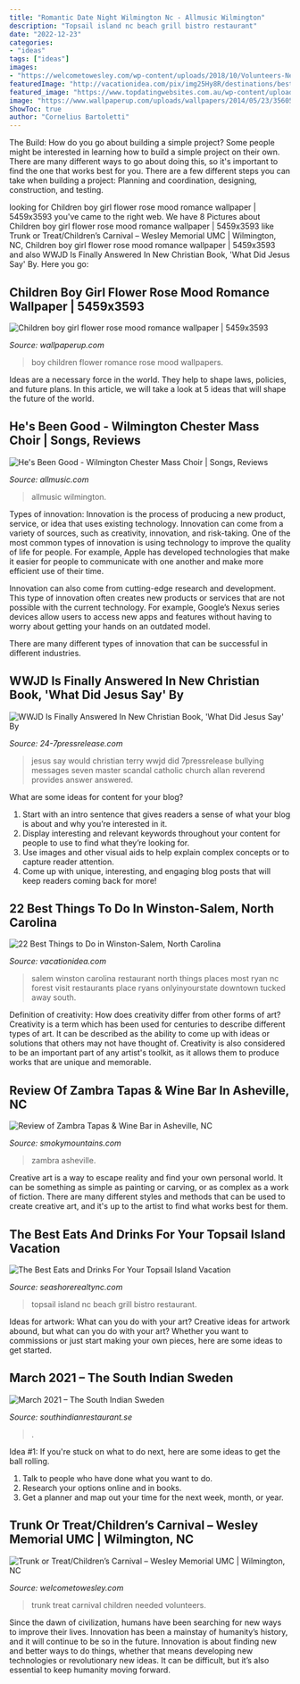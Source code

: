 ```yaml
---
title: "Romantic Date Night Wilmington Nc - Allmusic Wilmington"
description: "Topsail island nc beach grill bistro restaurant"
date: "2022-12-23"
categories:
- "ideas"
tags: ["ideas"]
images:
- "https://welcometowesley.com/wp-content/uploads/2018/10/Volunteers-Needed-1.jpg"
featuredImage: "http://vacationidea.com/pix/img25Hy8R/destinations/best-things-to-do-in-winston-salem-nc_g13_mobi.jpg"
featured_image: "https://www.topdatingwebsites.com.au/wp-content/uploads/2016/06/Why-Online-Dating-Is-HUGE-In-Sydney.jpg"
image: "https://www.wallpaperup.com/uploads/wallpapers/2014/05/23/356050/663bb4def9b1da18f0c6daa6e078ae15-700.jpg"
ShowToc: true
author: "Cornelius Bartoletti"
---
```



The Build: How do you go about building a simple project?
Some people might be interested in learning how to build a simple project on their own. There are many different ways to go about doing this, so it's important to find the one that works best for you. There are a few different steps you can take when building a project: Planning and coordination, designing, construction, and testing.

	

		
looking for Children boy girl flower rose mood romance wallpaper | 5459x3593 you've came to the right web. We have 8 Pictures about Children boy girl flower rose mood romance wallpaper | 5459x3593 like Trunk or Treat/Children’s Carnival – Wesley Memorial UMC | Wilmington, NC, Children boy girl flower rose mood romance wallpaper | 5459x3593 and also WWJD Is Finally Answered In New Christian Book, &#039;What Did Jesus Say&#039; By. Here you go:
		
    
## Children Boy Girl Flower Rose Mood Romance Wallpaper | 5459x3593

<img loading=lazy src="https://www.wallpaperup.com/uploads/wallpapers/2014/05/23/356050/663bb4def9b1da18f0c6daa6e078ae15-700.jpg" onerror="this.onerror=null;this.src='https://tse2.mm.bing.net/th?id=OIP.JXFCh3y_K3Ag0OXxsV3eYAHaE3&amp;pid=15.1';" alt="Children boy girl flower rose mood romance wallpaper | 5459x3593">

_Source: wallpaperup.com_

>boy children flower romance rose mood wallpapers. 

	

Ideas are a necessary force in the world. They help to shape laws, policies, and future plans. In this article, we will take a look at 5 ideas that will shape the future of the world.

    
## He&#039;s Been Good - Wilmington Chester Mass Choir | Songs, Reviews

<img loading=lazy src="https://cps-static.rovicorp.com/3/JPG_1080/MI0002/939/MI0002939447.jpg?partner=allrovi.com" onerror="this.onerror=null;this.src='https://tse2.mm.bing.net/th?id=OIP.Vby4yW2_LlNFn4RVPwejIAHaF1&amp;pid=15.1';" alt="He&#039;s Been Good - Wilmington Chester Mass Choir | Songs, Reviews">

_Source: allmusic.com_

>allmusic wilmington. 

	

Types of innovation:
Innovation is the process of producing a new product, service, or idea that uses existing technology. Innovation can come from a variety of sources, such as creativity, innovation, and risk-taking. 
One of the most common types of innovation is using technology to improve the quality of life for people. For example, Apple has developed technologies that make it easier for people to communicate with one another and make more efficient use of their time. 

Innovation can also come from cutting-edge research and development. This type of innovation often creates new products or services that are not possible with the current technology. For example, Google’s Nexus series devices allow users to access new apps and features without having to worry about getting your hands on an outdated model. 

There are many different types of innovation that can be successful in different industries.

    
## WWJD Is Finally Answered In New Christian Book, &#039;What Did Jesus Say&#039; By

<img loading=lazy src="https://www.24-7pressrelease.com/assets/attachments/046/press_release_distribution_0466358_144753.jpg" onerror="this.onerror=null;this.src='https://tse4.mm.bing.net/th?id=OIP.b9rb4JORHS8IbIL4143qLQHaLG&amp;pid=15.1';" alt="WWJD Is Finally Answered In New Christian Book, &#039;What Did Jesus Say&#039; By">

_Source: 24-7pressrelease.com_

>jesus say would christian terry wwjd did 7pressrelease bullying messages seven master scandal catholic church allan reverend provides answer answered. 

	

What are some ideas for content for your blog?
1. Start with an intro sentence that gives readers a sense of what your blog is about and why you’re interested in it.
2. Display interesting and relevant keywords throughout your content for people to use to find what they’re looking for.
3. Use images and other visual aids to help explain complex concepts or to capture reader attention.
4. Come up with unique, interesting, and engaging blog posts that will keep readers coming back for more!

    
## 22 Best Things To Do In Winston-Salem, North Carolina

<img loading=lazy src="http://vacationidea.com/pix/img25Hy8R/destinations/best-things-to-do-in-winston-salem-nc_g13_mobi.jpg" onerror="this.onerror=null;this.src='https://tse4.mm.bing.net/th?id=OIP.n1t8W6hhlPwUW0BIFcNffQHaE8&amp;pid=15.1';" alt="22 Best Things to Do in Winston-Salem, North Carolina">

_Source: vacationidea.com_

>salem winston carolina restaurant north things places most ryan nc forest visit restaurants place ryans onlyinyourstate downtown tucked away south. 

	

Definition of creativity: How does creativity differ from other forms of art?
Creativity is a term which has been used for centuries to describe different types of art. It can be described as the ability to come up with ideas or solutions that others may not have thought of. Creativity is also considered to be an important part of any artist's toolkit, as it allows them to produce works that are unique and memorable.

    
## Review Of Zambra Tapas &amp; Wine Bar In Asheville, NC

<img loading=lazy src="https://cdn.smokymountains.com/pois/images/Zambra-5a566f282be03.jpg" onerror="this.onerror=null;this.src='https://tse3.mm.bing.net/th?id=OIP.JmCErNNHlbZVwffmEb-ePwHaHa&amp;pid=15.1';" alt="Review of Zambra Tapas &amp; Wine Bar in Asheville, NC">

_Source: smokymountains.com_

>zambra asheville. 

	

Creative art is a way to escape reality and find your own personal world. It can be something as simple as painting or carving, or as complex as a work of fiction. There are many different styles and methods that can be used to create creative art, and it's up to the artist to find what works best for them.

    
## The Best Eats And Drinks For Your Topsail Island Vacation

<img loading=lazy src="https://www.seashorerealtync.com/uploads/sr-bistro-at-topsail-island-Veyhy3.jpg" onerror="this.onerror=null;this.src='https://tse2.mm.bing.net/th?id=OIP.NAkO51vXTII6dWFvbmmmIgHaEI&amp;pid=15.1';" alt="The Best Eats and Drinks For Your Topsail Island Vacation">

_Source: seashorerealtync.com_

>topsail island nc beach grill bistro restaurant. 

	

Ideas for artwork: What can you do with your art?
Creative ideas for artwork abound, but what can you do with your art? Whether you want to commissions or just start making your own pieces, here are some ideas to get started.

    
## March 2021 – The South Indian Sweden

<img loading=lazy src="https://www.topdatingwebsites.com.au/wp-content/uploads/2016/06/Why-Online-Dating-Is-HUGE-In-Sydney.jpg" onerror="this.onerror=null;this.src='https://tse3.mm.bing.net/th?id=OIP.m2J2eAvbiismqxJeMnUnoQHaEK&amp;pid=15.1';" alt="March 2021 – The South Indian Sweden">

_Source: southindianrestaurant.se_

>. 

	

Idea #1:
If you're stuck on what to do next, here are some ideas to get the ball rolling.
1. Talk to people who have done what you want to do.
2. Research your options online and in books.
3. Get a planner and map out your time for the next week, month, or year.

    
## Trunk Or Treat/Children’s Carnival – Wesley Memorial UMC | Wilmington, NC

<img loading=lazy src="https://welcometowesley.com/wp-content/uploads/2018/10/Volunteers-Needed-1.jpg" onerror="this.onerror=null;this.src='https://tse4.mm.bing.net/th?id=OIP.rvHxAsIHnXxCZH4BxqQhJQHaEK&amp;pid=15.1';" alt="Trunk or Treat/Children’s Carnival – Wesley Memorial UMC | Wilmington, NC">

_Source: welcometowesley.com_

>trunk treat carnival children needed volunteers. 

	

Since the dawn of civilization, humans have been searching for new ways to improve their lives. Innovation has been a mainstay of humanity’s history, and it will continue to be so in the future. Innovation is about finding new and better ways to do things, whether that means developing new technologies or revolutionary new ideas. It can be difficult, but it’s also essential to keep humanity moving forward.

